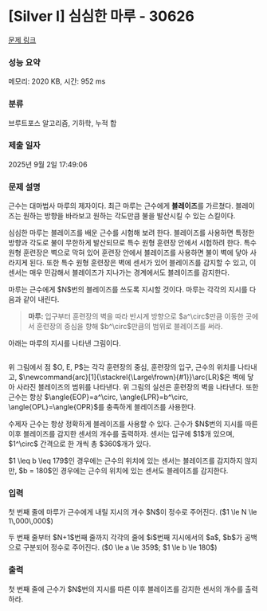 # [Silver I] 심심한 마루 - 30626 

[문제 링크](https://www.acmicpc.net/problem/30626) 

### 성능 요약

메모리: 2020 KB, 시간: 952 ms

### 분류

브루트포스 알고리즘, 기하학, 누적 합

### 제출 일자

2025년 9월 2일 17:49:06

### 문제 설명

<p>근수는 대마법사 마루의 제자이다. 최근 마루는 근수에게 <b>블레이즈</b>를 가르쳤다. 블레이즈는 원하는 방향을 바라보고 원하는 각도만큼 불을 발산시킬 수 있는 스킬이다.</p>

<p>심심한 마루는 블레이즈를 배운 근수를 시험해 보려 한다. 블레이즈를 사용하면 특정한 방향과 각도로 불이 무한하게 발산되므로 특수 원형 훈련장 안에서 시험하려 한다. 특수 원형 훈련장은 벽으로 막혀 있어 훈련장 안에서 블레이즈를 사용하면 불이 벽에 닿아 사라지게 된다. 또한 특수 원형 훈련장은 벽에 센서가 있어 블레이즈를 감지할 수 있고, 이 센서는 매우 민감해서 블레이즈가 지나가는 경계에서도 블레이즈를 감지한다. </p>

<p>마루는 근수에게 $N$번의 블레이즈를 쓰도록 지시할 것이다. 마루는 각각의 지시를 다음과 같이 내린다.</p>

<blockquote>
<p><strong>마루: </strong>입구부터 훈련장의 벽을 따라 반시계 방향으로 $a^\circ$만큼 이동한 곳에서 훈련장의 중심을 향해 $b^\circ$만큼의 범위로 블레이즈를 써라.</p>
</blockquote>

<p>아래는 마루의 지시를 나타낸 그림이다. </p>

<p style="text-align: center;"><img alt="" src="https://upload.acmicpc.net/3e6db57a-4f1d-47c2-b7ec-d439471f5b2e/-/preview/" style="max-width: 320px"></p>

<p>위 그림에서 점 $O, E, P$는 각각 훈련장의 중심, 훈련장의 입구, 근수의 위치를 나타내고, $\newcommand{arc}[1]{\stackrel{\Large\frown}{#1}}\arc{LR}$은 벽에 닿아 사라진 블레이즈의 범위를 나타낸다. 위 그림의 실선은 훈련장의 벽을 나타낸다. 또한 근수는 항상 $\angle{EOP}=a^\circ, \angle{LPR}=b^\circ, \angle{OPL}=\angle{OPR}$를 충족하게 블레이즈를 사용한다.</p>

<p>수제자 근수는 항상 정확하게 블레이즈를 사용할 수 있다. 근수가 $N$번의 지시를 따른 이후 블레이즈를 감지한 센서의 개수를 출력하자. 센서는 입구에 $1$개 있으며, $1^\circ$ 간격으로 한 개씩 총 $360$개가 있다.</p>

<p>$1 \leq b \leq 179$인 경우에는 근수의 위치에 있는 센서는 블레이즈를 감지하지 않지만, $b = 180$인 경우에는 근수의 위치에 있는 센서도 블레이즈를 감지한다.</p>

### 입력 

 <p>첫 번째 줄에 마루가 근수에게 내릴 지시의 개수 $N$이 정수로 주어진다. ($1 \le N \le 1\,000\,000$)</p>

<p>두 번째 줄부터 $N+1$번째 줄까지 각각의 줄에 $i$번째 지시에서의 $a$, $b$가 공백으로 구분되어 정수로 주어진다. ($0 \le a \le 359$; $1 \le b \le 180$)</p>

### 출력 

 <p>첫 번째 줄에 근수가 $N$번의 지시를 따른 이후 블레이즈를 감지한 센서의 개수를 출력하라.</p>

